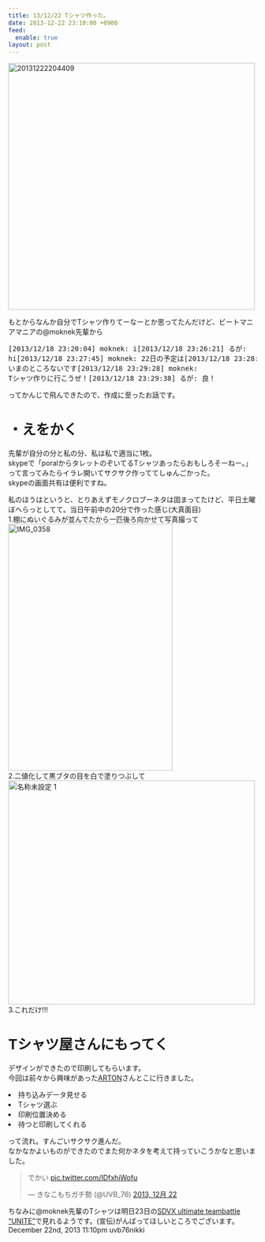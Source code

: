 ```yaml
---
title: 13/12/22 Tシャツ作った。
date: 2013-12-22 23:10:00 +0900
feed:
  enable: true
layout: post
---
```

<a href="http://www.flickr.com/photos/56290428@N06/11495564506/" title="20131222204409 by ikaruga iura, on Flickr" target="_blank"><img src="https://farm8.staticflickr.com/7390/11495564506_bb45a839e7.jpg" width="500" height="500" alt="20131222204409"></a>    <p>      もとからなんか自分でTシャツ作りてーなーとか思ってたんだけど、ビートマニアマニアの@moknek先輩から    </p>    <pre>[2013/12/18 23:20:04] moknek: i[2013/12/18 23:26:21] るが: hi[2013/12/18 23:27:45] moknek: 22日の予定は[2013/12/18 23:28:15] るが: いまのところないです[2013/12/18 23:29:28] moknek: Tシャツ作りに行こうぜ！[2013/12/18 23:29:38] るが: 良！</pre>    ってかんじで飛んできたので、作成に至ったお話です。<br>    <h1>・えをかく</h1>    <p>      先輩が自分の分と私の分、私は私で適当に1枚。<br>      skypeで「poralからタレットのぞいてるTシャツあったらおもしろそーねー。」って言ってみたらイラレ開いてサクサク作っててしゅんごかった。<br>      skypeの画面共有は便利ですね。<br>    </p>    <p>      私のほうはというと、とりあえずモノクロブーネタは固まってたけど、平日土曜ぼへらっとしてて。当日午前中の20分で作った感じ(大真面目)<br>      1.棚にぬいぐるみが並んでたから一匹後ろ向かせて写真撮って<br><a href="http://www.flickr.com/photos/56290428@N06/11495641143/" title="IMG_0358 by ikaruga iura, on Flickr" target="_blank"><img src="https://farm6.staticflickr.com/5476/11495641143_54f766a32e.jpg" width="333" height="500" alt="IMG_0358"></a><br>      2.二値化して黒ブタの目を白で塗りつぶして      <a href="http://www.flickr.com/photos/56290428@N06/11495716916/" title="名称未設定 1 by ikaruga iura, on Flickr" target="_blank"><img src="https://farm4.staticflickr.com/3822/11495716916_39c575009b.jpg" width="500" height="454" alt="名称未設定 1"></a>      <br>      3.これだけ!!!    </p>    <h1>Tシャツ屋さんにもってく</h1>    <p>      デザインができたので印刷してもらいます。<br>      今回は前々から興味があった<a href="http://www.arton.jp/index.html" target="_blank">ARTON</a>さんとこに行きました。<br>    </p>    <li>持ち込みデータ見せる</li>    <li>Tシャツ選ぶ</li>    <li>印刷位置決める</li>    <li>待つと印刷してくれる</li>    <p>      って流れ。すんごいサクサク進んだ。<br>      なかなかよいものができたのでまた何かネタを考えて持っていこうかなと思いました。<br>    </p>    <blockquote class="twitter-tweet" lang="ja">      <p>        でかい        <a href="http://t.co/IDfxhiWofu" target="_blank">pic.twitter.com/IDfxhiWofu</a>      </p>      — きなこもちガチ勢 (@UVB_76)      <a href="https://twitter.com/UVB_76/statuses/414727153414983680" target="_blank">2013, 12月 22</a>    </blockquote>    <script async src="//platform.twitter.com/widgets.js" charset="utf-8"></script>    ちなみに@moknek先輩のTシャツは明日23日の<a target="_blank" href="http://www.cosmicraise.net/events/20131221">SDVX ultimate teambattle “UNITE”</a>で見れるようです。(宣伝)がんばってほしいところでございます。    <div id="footer">      <span id="timestamp"> December 22nd, 2013 11:10pm </span>      <span class="tag">uvb76nikki</span>    </div>
